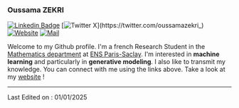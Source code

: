 ### Oussama ZEKRI

[![Linkedin Badge](https://img.shields.io/badge/-Linkedin-blue?style=for-the-badge&logo=Linkedin&logoColor=white&link=https://www.linkedin.com/in/oussama-zekri-41a984163/)](https://www.linkedin.com/in/oussama-zekri-41a984163/)
[![Twitter X](https://img.shields.io/badge/-X-black?style=for-the-badge&logo=X&logoColor=white&link=https://twitter.com/oussamazekri_)](https://twitter.com/oussamazekri_)
[![Website](https://img.shields.io/badge/Website-239120?style=for-the-badge&logo=html5&logoColor=white&link=https://oussamazekri.fr)](https://oussamazekri.fr)
[![Mail](https://img.shields.io/badge/-Mail-c14438?style=for-the-badge&logo=Gmail&logoColor=white&link=mailto:oussama.zekri@ens-paris-saclay.fr)](mailto:oussama.zekri@ens-paris-saclay.fr)

Welcome to my Github profile. I'm a french Research Student in the [Mathematics department](https://ens-paris-saclay.fr/en/education/departements/design/mathematics) at [ENS Paris-Saclay](https://ens-paris-saclay.fr/en).
I'm interested in **machine learning** and particularly in **generative modeling**. I also like to transmit my knowledge.
You can connect with me using the links above. Take a look at my [website](https://oussamazekri.fr) !
<!---
![My stats](https://github-readme-stats.vercel.app/api?username=ozekri&show_icons=true&hide=[%22issues%22]) <img src = "https://github-readme-stats.vercel.app/api/top-langs/?username=ozekri&layout=compact"> 
--->
-------

Last Edited on : 01/01/2025

